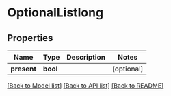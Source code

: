 # OptionalListlong

## Properties
Name | Type | Description | Notes
------------ | ------------- | ------------- | -------------
**present** | **bool** |  | [optional] 

[[Back to Model list]](../README.md#documentation-for-models) [[Back to API list]](../README.md#documentation-for-api-endpoints) [[Back to README]](../README.md)

